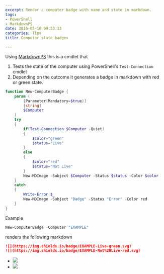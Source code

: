 ```yaml
---
excerpt: Render a computer badge with name and state in markdown.
tags:
- PowerShell
- MarkdownPS
date: 2016-05-10 09:53:13
categories: Tips
title: Computer state badges

---
```




Using [MarkdownPS](/post/markdownps/markdownps/) this is a cmdlet that 

1. Tests the state of the computer using PowerShell's `Test-Connection` cmdlet
1. Depending on the outcome it generates a badge in markdown with red or green state. 

```powershell
function New-ComputerBadge {
    param (
        [Parameter(Mandatory=$true)]
        [string]
        $Computer
    )
    try
    {
        if(Test-Connection $Computer -Quiet)
        {
            $color="green"
            $status="Live"
        }
        else
        {
            $color="red"
            $status="Not Live"
        }
        New-MDImage -Subject $Computer -Status $status -Color $color
    }
    catch
    {
        Write-Error $_
        New-MDImage -Subject "Badge" -Status "Error" -Color red
    }
}
```

Example
```powershell
New-ComputerBadge -Computer "EXAMPLE"
```
renders the following markdown
```markdown
![](https://img.shields.io/badge/EXAMPLE-Live-green.svg)
![](https://img.shields.io/badge/EXAMPLE-Not%20Live-red.svg)
```

- ![](https://img.shields.io/badge/EXAMPLE-Live-green.svg)
- ![](https://img.shields.io/badge/EXAMPLE-Not%20Live-red.svg)
